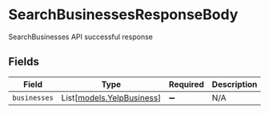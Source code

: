 # SearchBusinessesResponseBody

SearchBusinesses API successful response


## Fields

| Field                                                  | Type                                                   | Required                                               | Description                                            |
| ------------------------------------------------------ | ------------------------------------------------------ | ------------------------------------------------------ | ------------------------------------------------------ |
| `businesses`                                           | List[[models.YelpBusiness](../models/yelpbusiness.md)] | :heavy_minus_sign:                                     | N/A                                                    |